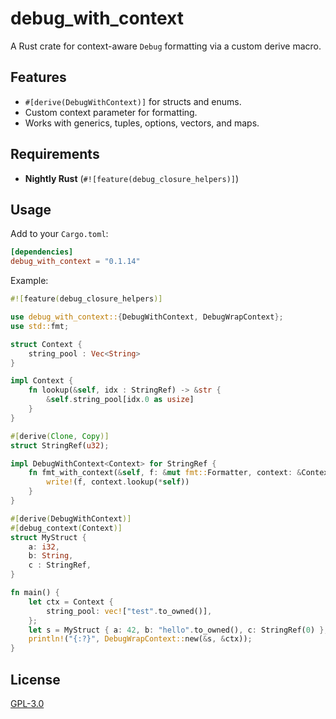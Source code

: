 # debug_with_context

A Rust crate for context-aware `Debug` formatting via a custom derive macro.

## Features

- `#[derive(DebugWithContext)]` for structs and enums.
- Custom context parameter for formatting.
- Works with generics, tuples, options, vectors, and maps.

## Requirements

- **Nightly Rust** (`#![feature(debug_closure_helpers)]`)

## Usage

Add to your `Cargo.toml`:

```toml
[dependencies]
debug_with_context = "0.1.14"
```

Example:

```rust
#![feature(debug_closure_helpers)]

use debug_with_context::{DebugWithContext, DebugWrapContext};
use std::fmt;

struct Context {
    string_pool : Vec<String>
}

impl Context {
    fn lookup(&self, idx : StringRef) -> &str {
        &self.string_pool[idx.0 as usize]
    }
}

#[derive(Clone, Copy)]
struct StringRef(u32);

impl DebugWithContext<Context> for StringRef {
    fn fmt_with_context(&self, f: &mut fmt::Formatter, context: &Context) -> fmt::Result {
        write!(f, context.lookup(*self))
    }
}

#[derive(DebugWithContext)]
#[debug_context(Context)]
struct MyStruct {
    a: i32,
    b: String,
    c : StringRef,
}

fn main() {
    let ctx = Context {
        string_pool: vec!["test".to_owned()],
    };
    let s = MyStruct { a: 42, b: "hello".to_owned(), c: StringRef(0) };
    println!("{:?}", DebugWrapContext::new(&s, &ctx));
}
```

## License

[GPL-3.0](LICENSE)